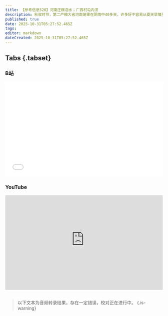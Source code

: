 ```yaml
---
title: 【参考信息520】河南庄稼泡水；广西村屯内涝
description: 秋收时节，第二产粮大省河南笼罩在阴雨中40多天，许多好不容易从夏天旱情里保住的庄稼淹在地里；多地粮食烘干机脱销。广西百色多个村屯泡在洪水里近1个月，靠摄影爱好者赶来拍的航拍视频才让外界知道。地球逼近首个的气候临界点：热带珊瑚礁系统面临大规模死亡威胁。美国两法院用AI辅助判案出错；好莱坞抗议AI演员；AI聊天机器人冲击印度呼叫中心行业；华为和浙大合作推出“安全”大模型。微信不再回收长时间不用的账号。
published: true
date: 2025-10-31T05:27:52.465Z
tags: 
editor: markdown
dateCreated: 2025-10-31T05:27:52.465Z
---
```


## Tabs {.tabset}
### B站
<div style="position: relative; padding: 30% 45%;">
<iframe style="position: absolute; width: 100%; height: 100%; left: 0; top: 0;" src="//player.bilibili.com/player.html?&bvid=BV1FbsdzMEg9&page=1&as_wide=1&high_quality=1&danmaku=1&autoplay=0" scrolling="no" border="0" frameborder="no" framespacing="0" allowfullscreen="true"></iframe>
</div>

### YouTube
<div style="position: relative; padding: 30% 45%;">
<iframe style="position: absolute; top: 0; left: 0; width: 100%; height: 100%;" src="https://www.youtube-nocookie.com/embed/YouTubeVID" title="YouTube video player" frameborder="0" allow="accelerometer; autoplay; clipboard-write; encrypted-media; gyroscope; picture-in-picture" allowfullscreen></iframe>
</div>

## 

> 以下文本为音频转录结果，存在一定错误，校对正在进行中。
{.is-warning}
